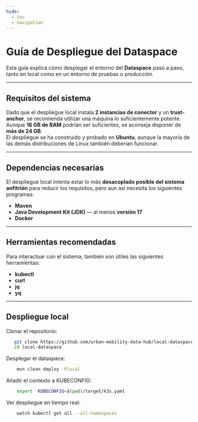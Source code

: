 ```yaml
---
hide:
  - toc
  - navigation
---
```


# Guía de Despliegue del Dataspace

Esta guía explica cómo desplegar el entorno del **Dataspace** paso a paso, tanto en local como en un entorno de pruebas o producción.

---

## Requisitos del sistema

Dado que el despliegue local instala **2 instancias de conector** y un **trust-anchor**, se recomienda utilizar una máquina lo suficientemente potente.  
Aunque **16 GB de RAM** podrían ser suficientes, se aconseja disponer de **más de 24 GB**.  
El despliegue se ha construido y probado en **Ubuntu**, aunque la mayoría de las demás distribuciones de Linux también deberían funcionar.

---

## Dependencias necesarias

El despliegue local intenta estar lo más **desacoplado posible del sistema anfitrión** para reducir los requisitos, pero aun así necesita los siguientes programas:

- **Maven**  
- **Java Development Kit (JDK)** — al menos **versión 17**  
- **Docker**

---

## Herramientas recomendadas

Para interactuar con el sistema, también son útiles las siguientes herramientas:

- **kubectl**  
- **curl**  
- **jq**  
- **yq**

---

## Despliegue local

Clonar el repositorio:

```bash
   git clone https://github.com/urban-mobility-data-hub/local-dataspace.git
   cd local-dataspace
```

Desplegar el dataspace:

```bash
    mvn clean deploy -Plocal
```

Añadir el contexto a KUBECONFIG:

```bash
    export  KUBECONFIG=$(pwd)/target/k3s.yaml
```

Ver despliegue en tiempo real:

```bash
    watch kubectl get all --all-namespaces
```


